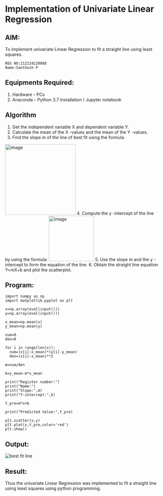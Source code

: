 # Implementation of Univariate Linear Regression
## AIM:
To implement univariate Linear Regression to fit a straight line using least squares.
```
REG NO:212224220088
Name:Santhosh P
```

## Equipments Required:
1. Hardware – PCs
2. Anaconda – Python 3.7 Installation / Jupyter notebook

## Algorithm
1. Get the independent variable X and dependent variable Y.
2. Calculate the mean of the X -values and the mean of the Y -values.
3. Find the slope m of the line of best fit using the formula. 
<img width="231" alt="image" src="https://user-images.githubusercontent.com/93026020/192078527-b3b5ee3e-992f-46c4-865b-3b7ce4ac54ad.png">
4. Compute the y -intercept of the line by using the formula:
<img width="148" alt="image" src="https://user-images.githubusercontent.com/93026020/192078545-79d70b90-7e9d-4b85-9f8b-9d7548a4c5a4.png">
5. Use the slope m and the y -intercept to form the equation of the line.
6. Obtain the straight line equation Y=mX+b and plot the scatterplot.

## Program:
```
import numpy as np
import matplotlib.pyplot as plt

x=np.array(eval(input()))
y=np.array(eval(input()))

x_mean=np.mean(x)
y_mean=np.mean(y)

num=0
den=0

for i in range(len(x)):
  num=(x[i]-x_mean)*(y[i]-y_mean)
  den=(x[i]-x_mean)**2

m=num/den

b=y_mean-m*x_mean

print("Register number:")
print("Name:")
print("Slope:",m)
print("Y-intercept:",b)

Y_pre=m*x+b

print("Predicted Value:",Y_pre)

plt.scatter(x,y)
plt.plot(x,Y_pre,color='red')
plt.show()
```

## Output:
![best fit line](sam.png)


## Result:
Thus the univariate Linear Regression was implemented to fit a straight line using least squares using python programming.
